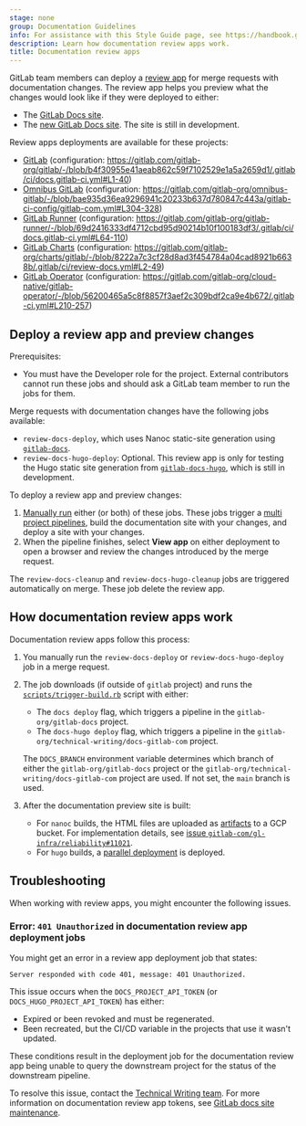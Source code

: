```yaml
---
stage: none
group: Documentation Guidelines
info: For assistance with this Style Guide page, see https://handbook.gitlab.com/handbook/product/ux/technical-writing/#assignments-to-other-projects-and-subjects.
description: Learn how documentation review apps work.
title: Documentation review apps
---
```


GitLab team members can deploy a [review app](../../ci/review_apps/_index.md) for merge requests with documentation
changes. The review app helps you preview what the changes would look like if they were deployed to either:

- The [GitLab Docs site](https://docs.gitlab.com).
- The [new GitLab Docs site](https://new.docs.gitlab.com). The site is still in development.

Review apps deployments are available for these projects:

- [GitLab](https://gitlab.com/gitlab-org/gitlab) (configuration: <https://gitlab.com/gitlab-org/gitlab/-/blob/b4f30955e41aeab862c59f7102529e1a5a2659d1/.gitlab/ci/docs.gitlab-ci.yml#L1-40>)
- [Omnibus GitLab](https://gitlab.com/gitlab-org/omnibus-gitlab) (configuration: <https://gitlab.com/gitlab-org/omnibus-gitlab/-/blob/bae935d36ea9296941c20233b637d780847c443a/gitlab-ci-config/gitlab-com.yml#L304-328>)
- [GitLab Runner](https://gitlab.com/gitlab-org/gitlab-runner) (configuration: <https://gitlab.com/gitlab-org/gitlab-runner/-/blob/69d2416333df4712cbd95d90214b10f100183df3/.gitlab/ci/docs.gitlab-ci.yml#L64-110>)
- [GitLab Charts](https://gitlab.com/gitlab-org/charts/gitlab) (configuration: <https://gitlab.com/gitlab-org/charts/gitlab/-/blob/8222a7c3cf28d8ad3f454784a04cad8921b6638b/.gitlab/ci/review-docs.yml#L2-49>)
- [GitLab Operator](https://gitlab.com/gitlab-org/cloud-native/gitlab-operator) (configuration: <https://gitlab.com/gitlab-org/cloud-native/gitlab-operator/-/blob/56200465a5c8f8857f3aef2c309bdf2ca9e4b672/.gitlab-ci.yml#L210-257>)

## Deploy a review app and preview changes

Prerequisites:

- You must have the Developer role for the project. External contributors cannot run these jobs and
should ask a GitLab team member to run the jobs for them.

Merge requests with documentation changes have the following jobs available:

- `review-docs-deploy`, which uses Nanoc static-site generation using
  [`gitlab-docs`](https://gitlab.com/gitlab-org/gitlab-docs).
- `review-docs-hugo-deploy`: Optional. This review app is only for testing the Hugo static site generation from
  [`gitlab-docs-hugo`](https://gitlab.com/gitlab-org/technical-writing/docs-gitlab-com),
  which is still in development.

To deploy a review app and preview changes:

1. [Manually run](../../ci/jobs/job_control.md#run-a-manual-job) either (or both) of these jobs. These jobs trigger a
   [multi project pipelines](../../ci/pipelines/downstream_pipelines.md#multi-project-pipelines), build the
   documentation site with your changes, and deploy a site with your changes.
1. When the pipeline finishes, select **View app** on either deployment to open a browser and review the
   changes introduced by the merge request.

The `review-docs-cleanup` and `review-docs-hugo-cleanup` jobs are triggered automatically on merge. These job delete
the review app.

## How documentation review apps work

Documentation review apps follow this process:

1. You manually run the `review-docs-deploy` or `review-docs-hugo-deploy` job in a merge request.
1. The job downloads (if outside of `gitlab` project) and runs the
   [`scripts/trigger-build.rb`](https://gitlab.com/gitlab-org/gitlab/-/blob/master/scripts/trigger-build.rb) script with
   either:

   - The `docs deploy` flag, which triggers a pipeline in the `gitlab-org/gitlab-docs` project.
   - The `docs-hugo deploy` flag, which triggers a pipeline in the `gitlab-org/technical-writing/docs-gitlab-com`
     project.

   The `DOCS_BRANCH` environment variable determines which branch of either the `gitlab-org/gitlab-docs` project or the
   `gitlab-org/technical-writing/docs-gitlab-com` project are used. If not set, the `main` branch is used.
1. After the documentation preview site is built:
   - For `nanoc` builds, the HTML files are uploaded as [artifacts](../../ci/yaml/_index.md#artifacts) to a GCP bucket.
     For implementation details, see
     [issue `gitlab-com/gl-infra/reliability#11021`](https://gitlab.com/gitlab-com/gl-infra/reliability/-/issues/11021).
   - For `hugo` builds, a [parallel deployment](../../user/project/pages/index.md#parallel-deployments) is deployed.

## Troubleshooting

When working with review apps, you might encounter the following issues.

### Error: `401 Unauthorized` in documentation review app deployment jobs

You might get an error in a review app deployment job that states:

```plaintext
Server responded with code 401, message: 401 Unauthorized.
```

This issue occurs when the `DOCS_PROJECT_API_TOKEN` (or `DOCS_HUGO_PROJECT_API_TOKEN`) has either:

- Expired or been revoked and must be regenerated.
- Been recreated, but the CI/CD variable in the projects that use it wasn't updated.

These conditions result in the deployment job for the documentation review app being unable to query the downstream project for
the status of the downstream pipeline.

To resolve this issue, contact the [Technical Writing team](https://handbook.gitlab.com/handbook/product/ux/technical-writing/#contact-us). For more information on documentation review app tokens,
see [GitLab docs site maintenance](https://gitlab.com/gitlab-org/gitlab-docs/-/blob/main/doc/maintenance.md).
